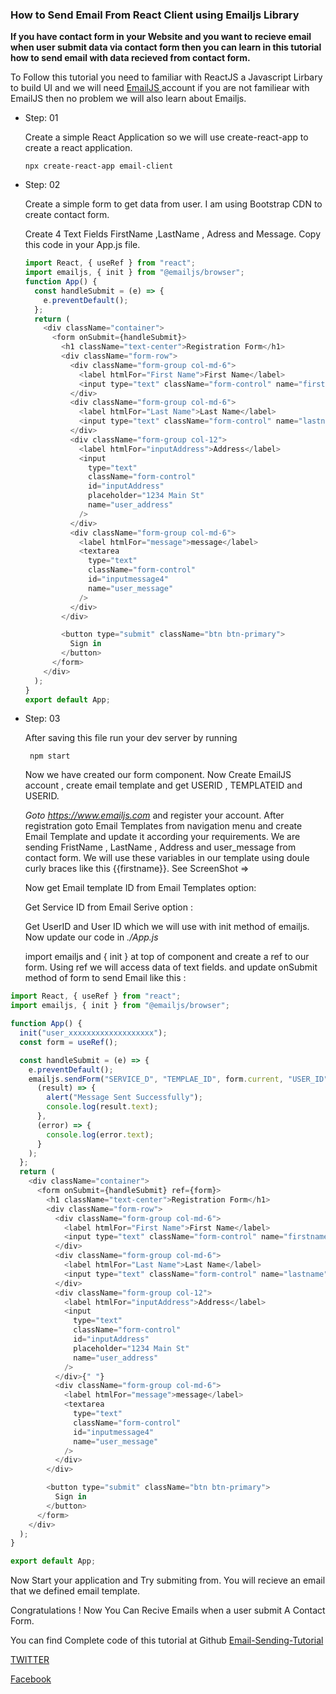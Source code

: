 ### How to Send Email From React Client using Emailjs Library

**If you have contact form in your Website and you want to recieve email when user submit data via contact form then you can learn in this tutorial how to send email with data recieved from contact form.**

To Follow this tutorial you need to familiar with ReactJS a Javascript Lirbary to build UI and we will need [EmailJS ]('https://www.emailjs.com/') account if you are not familiear with EmailJS then no problem we will also learn about Emailjs.

- Step: 01

  Create a simple React Application so we will use create-react-app to create a react application.

  `npx create-react-app email-client`

- Step: 02

  Create a simple form to get data from user. I am using Bootstrap CDN to create contact form.

  Create 4 Text Fields FirstName ,LastName , Adress and Message. Copy this code in your App.js file.

  ```js
  import React, { useRef } from "react";
  import emailjs, { init } from "@emailjs/browser";
  function App() {
    const handleSubmit = (e) => {
      e.preventDefault();
    };
    return (
      <div className="container">
        <form onSubmit={handleSubmit}>
          <h1 className="text-center">Registration Form</h1>
          <div className="form-row">
            <div className="form-group col-md-6">
              <label htmlFor="First Name">First Name</label>
              <input type="text" className="form-control" name="firstname" />
            </div>
            <div className="form-group col-md-6">
              <label htmlFor="Last Name">Last Name</label>
              <input type="text" className="form-control" name="lastname" />
            </div>
            <div className="form-group col-12">
              <label htmlFor="inputAddress">Address</label>
              <input
                type="text"
                className="form-control"
                id="inputAddress"
                placeholder="1234 Main St"
                name="user_address"
              />
            </div>
            <div className="form-group col-md-6">
              <label htmlFor="message">message</label>
              <textarea
                type="text"
                className="form-control"
                id="inputmessage4"
                name="user_message"
              />
            </div>
          </div>

          <button type="submit" className="btn btn-primary">
            Sign in
          </button>
        </form>
      </div>
    );
  }
  export default App;
  ```

- Step: 03

  After saving this file run your dev server by running

  ` npm start`

  Now we have created our form component. Now Create EmailJS account , create email template and get USERID , TEMPLATEID and USERID.

  _Goto https://www.emailjs.com_ and register your account. After registration goto Email Templates
  from navigation menu and create Email Template and update it according your requirements. We are sending FristName , LastName , Address and user_message from contact form. We will use these variables in our template using doule curly braces like this {{firstname}}. See ScreenShot =>

  Now get Email template ID from Email Templates option:

  Get Service ID from Email Serive option :

  Get UserID and User ID which we will use with init method of emailjs.
  Now update our code in _./App.js_

  import emailjs and { init } at top of component and create a ref to our form. Using ref we will access data of text fields.
  and update onSubmit method of form to send Email like this :

```js
import React, { useRef } from "react";
import emailjs, { init } from "@emailjs/browser";

function App() {
  init("user_xxxxxxxxxxxxxxxxxxx");
  const form = useRef();

  const handleSubmit = (e) => {
    e.preventDefault();
    emailjs.sendForm("SERVICE_D", "TEMPLAE_ID", form.current, "USER_ID").then(
      (result) => {
        alert("Message Sent Successfully");
        console.log(result.text);
      },
      (error) => {
        console.log(error.text);
      }
    );
  };
  return (
    <div className="container">
      <form onSubmit={handleSubmit} ref={form}>
        <h1 className="text-center">Registration Form</h1>
        <div className="form-row">
          <div className="form-group col-md-6">
            <label htmlFor="First Name">First Name</label>
            <input type="text" className="form-control" name="firstname" />
          </div>
          <div className="form-group col-md-6">
            <label htmlFor="Last Name">Last Name</label>
            <input type="text" className="form-control" name="lastname" />
          </div>
          <div className="form-group col-12">
            <label htmlFor="inputAddress">Address</label>
            <input
              type="text"
              className="form-control"
              id="inputAddress"
              placeholder="1234 Main St"
              name="user_address"
            />
          </div>{" "}
          <div className="form-group col-md-6">
            <label htmlFor="message">message</label>
            <textarea
              type="text"
              className="form-control"
              id="inputmessage4"
              name="user_message"
            />
          </div>
        </div>

        <button type="submit" className="btn btn-primary">
          Sign in
        </button>
      </form>
    </div>
  );
}

export default App;
```

Now Start your application and Try submiting from. You will recieve an email that we defined email template.

Congratulations ! Now You Can Recive Emails when a user submit A Contact Form.

You can find Complete code of this tutorial at Github [Email-Sending-Tutorial](https://github.com/abdulwaqar844)

[TWITTER](https://www.twitter.com/abdulwaqar844)

[Facebook](https://www.facebook.com/modernappdev)
